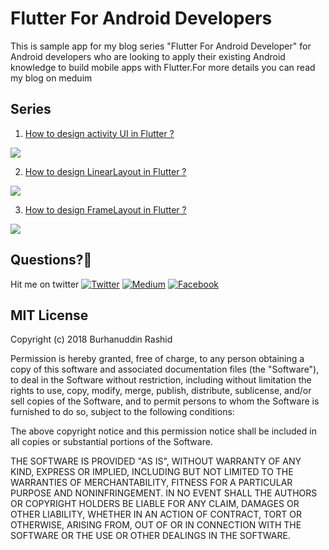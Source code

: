 # Flutter For Android Developers

This is sample app for my blog series "Flutter For Android Developer" for Android developers who are looking to apply their existing Android knowledge to build mobile apps with Flutter.For more details you can read my blog on meduim

## Series
1. [How to design activity UI in Flutter ?](https://blog.usejournal.com/flutter-for-android-developers-how-to-design-activity-ui-in-flutter-4bf7b0de1e48)


![](https://i.imgur.com/98uj3Zl.png)




2. [How to design LinearLayout in Flutter ?](https://medium.com/@burhanrashid52/flutter-for-android-developers-how-to-design-linearlayout-in-flutter-5d819c0ddf1a)

![](https://i.imgur.com/5vF2Fia.gif)




3. [How to design FrameLayout in Flutter ?](https://medium.com/@burhanrashid52/flutter-for-android-developers-how-to-design-framelayout-in-flutter-93a19fc7e7a6)

![](https://i.imgur.com/ogrN3Qj.gif)


## Questions?🤔
Hit me on twitter [![Twitter](https://img.shields.io/badge/Twitter-%40burhanrashid52-blue.svg)](https://twitter.com/burhanrashid52)
[![Medium](https://img.shields.io/badge/Medium-%40burhanrashid52-brightgreen.svg)](https://medium.com/@burhanrashid52)
[![Facebook](https://img.shields.io/badge/Facebook-Burhanuddin%20Rashid-blue.svg)](https://www.facebook.com/Bursid)


## MIT License

Copyright (c) 2018 Burhanuddin Rashid

Permission is hereby granted, free of charge, to any person obtaining a copy
of this software and associated documentation files (the "Software"), to deal
in the Software without restriction, including without limitation the rights
to use, copy, modify, merge, publish, distribute, sublicense, and/or sell
copies of the Software, and to permit persons to whom the Software is
furnished to do so, subject to the following conditions:

The above copyright notice and this permission notice shall be included in all
copies or substantial portions of the Software.

THE SOFTWARE IS PROVIDED "AS IS", WITHOUT WARRANTY OF ANY KIND, EXPRESS OR
IMPLIED, INCLUDING BUT NOT LIMITED TO THE WARRANTIES OF MERCHANTABILITY,
FITNESS FOR A PARTICULAR PURPOSE AND NONINFRINGEMENT. IN NO EVENT SHALL THE
AUTHORS OR COPYRIGHT HOLDERS BE LIABLE FOR ANY CLAIM, DAMAGES OR OTHER
LIABILITY, WHETHER IN AN ACTION OF CONTRACT, TORT OR OTHERWISE, ARISING FROM,
OUT OF OR IN CONNECTION WITH THE SOFTWARE OR THE USE OR OTHER DEALINGS IN THE
SOFTWARE.
